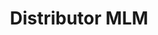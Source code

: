---
id: 89
title : Distributor MLM
linkurl: https://gumroad.com/l/distributormlm/pajakresources
fitur : aspekpajak
createdTime : 31/08/2019
modifiedTime : 07/01/2020
topik: Versi Ringan
img: networking.png
---